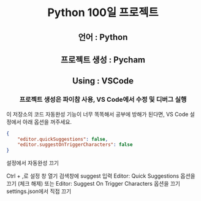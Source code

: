 <div align = "center">
  
# Python 100일 프로젝트
## 언어 : Python
## 프로젝트 생성 : Pycham
## Using : VSCode

### 프로젝트 생성은 파이참 사용, VS Code에서 수정 및 디버그 실행

</div>
이 저장소의 코드 자동완성 기능이 너무 똑똑해서 공부에 방해가 된다면, VS Code 설정에서 아래 옵션을 꺼주세요.

```json
{
    "editor.quickSuggestions": false,
    "editor.suggestOnTriggerCharacters": false
}
```

설정에서 자동완성 끄기

Ctrl + ,로 설정 창 열기
검색창에 suggest 입력
Editor: Quick Suggestions 옵션을 끄기 (체크 해제)
또는 Editor: Suggest On Trigger Characters 옵션을 끄기
settings.json에서 직접 끄기

